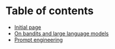 # Table of contents

* [Initial page](README.md)
* [On bandits and large language models](on-bandits-and-large-language-models.md)
* [Prompt engineering](prompt-engineering.md)


